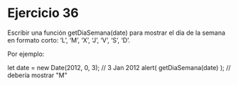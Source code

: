 <h1>Ejercicio 36</h1>
<p>Escribir una función getDiaSemana(date) para mostrar el día de la semana en formato corto: ‘L’, ‘M’, ‘X’, ‘J’, ‘V’, ‘S’, ‘D’.</p>
<p>Por ejemplo:</p>
  let date = new Date(2012, 0, 3);  // 3 Jan 2012
  alert( getDiaSemana(date) );        // debería mostrar "M"
